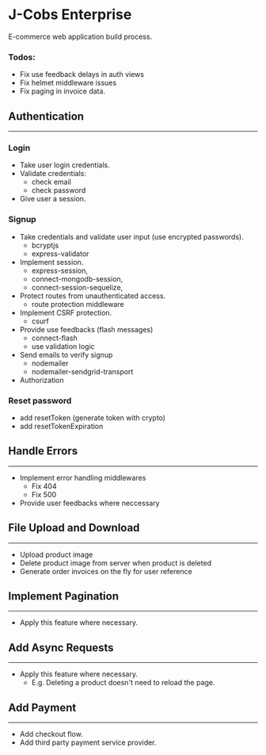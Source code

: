 # J-Cobs Enterprise

E-commerce web application build process.

### Todos:

- Fix use feedback delays in auth views
- Fix helmet middleware issues
- Fix paging in invoice data.

## Authentication

---

### Login

- Take user login credentials.
- Validate credentials:
  - check email
  - check password
- Give user a session.

### Signup

- Take credentials and validate user input (use encrypted passwords).
  - bcryptjs
  - express-validator
- Implement session.
  - express-session,
  - connect-mongodb-session,
  - connect-session-sequelize,
- Protect routes from unauthenticated access.
  - route protection middleware
- Implement CSRF protection.
  - csurf
- Provide use feedbacks (flash messages)
  - connect-flash
  - use validation logic
- Send emails to verify signup
  - nodemailer
  - nodemailer-sendgrid-transport
- Authorization

### Reset password

- add resetToken (generate token with crypto)
- add resetTokenExpiration

## Handle Errors

---

- Implement error handling middlewares
  - Fix 404
  - Fix 500
- Provide user feedbacks where neccessary

## File Upload and Download

---

- Upload product image
- Delete product image from server when product is deleted
- Generate order invoices on the fly for user reference

## Implement Pagination

---

- Apply this feature where necessary.

## Add Async Requests

---

- Apply this feature where necessary.
  - E.g. Deleting a product doesn't need to reload the page.

## Add Payment

---

- Add checkout flow.
- Add third party payment service provider.
